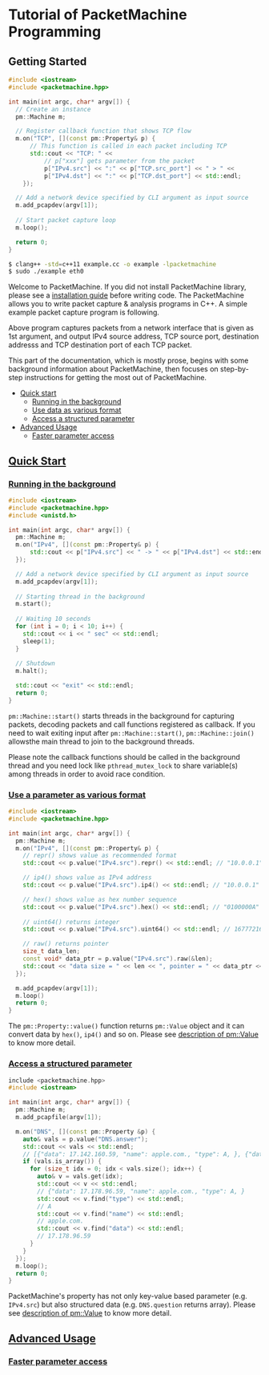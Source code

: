 Tutorial of PacketMachine Programming
===========================

Getting Started
------------

```cpp
#include <iostream>
#include <packetmachine.hpp>

int main(int argc, char* argv[]) {
  // Create an instance
  pm::Machine m;

  // Register callback function that shows TCP flow
  m.on("TCP", [](const pm::Property& p) {
      // This function is called in each packet including TCP
      std::cout << "TCP: " <<
	      // p["xxx"] gets parameter from the packet
          p["IPv4.src"] << ":" << p["TCP.src_port"] << " > " <<
          p["IPv4.dst"] << ":" << p["TCP.dst_port"] << std::endl;
    });

  // Add a network device specified by CLI argument as input source
  m.add_pcapdev(argv[1]);
  
  // Start packet capture loop
  m.loop();

  return 0;
}
```

```sh
$ clang++ -std=c++11 example.cc -o example -lpacketmachine
$ sudo ./example eth0
```

Welcome to PacketMachine. If you did not install PacketMachine library, please see a [installation guide](install.md) before writing code.
The PacketMachine allows you to write packet capture & analysis programs in C++. A simple example packet capture program is following.

Above program captures packets from a network interface that is given as 1st argument, and output IPv4 source address, TCP source port, destination addresss and TCP destination port of each TCP packet.

This part of the documentation, which is mostly prose, begins with some background information about PacketMachine, then focuses on step-by-step instructions for getting the most out of PacketMachine.


- [Quick start](tutorial.md#quick-start)
	- [Running in the background](tutorial.md#run-background)
	- [Use data as various format](tutorial.md#use-data-format)
	- [Access a structured parameter](tutorial.md#use-struct-parameter)
- [Advanced Usage](tutorial.md#advanced-usage)
    - [Faster parameter access](tutorial.md#faster-parameter-access)

[Quick Start](#quick-start)
----------------

### [Running in the background](#run-background)

```cpp
#include <iostream>
#include <packetmachine.hpp>
#include <unistd.h>

int main(int argc, char* argv[]) {
  pm::Machine m;
  m.on("IPv4", [](const pm::Property& p) {
      std::cout << p["IPv4.src"] << " -> " << p["IPv4.dst"] << std::endl;
  });

  // Add a network device specified by CLI argument as input source
  m.add_pcapdev(argv[1]);
  
  // Starting thread in the background
  m.start();
  
  // Waiting 10 seconds
  for (int i = 0; i < 10; i++) {
    std::cout << i << " sec" << std::endl;
    sleep(1);
  }
  
  // Shutdown
  m.halt();

  std::cout << "exit" << std::endl;
  return 0;
}
```

`pm::Machine::start()` starts threads in the background for capturing packets, decoding packets and call functions registered as callback. If you need to wait exiting input after `pm::Machine::start()`, `pm::Machine::join()` allowsthe main thread to join to the background threads.

Please note the callback functions should be called in the background thread and you need lock like `pthread_mutex_lock` to share variable(s) among threads in order to avoid race condition.

### [Use a parameter as various format](#use-data-format)

```cpp
#include <iostream>
#include <packetmachine.hpp>

int main(int argc, char* argv[]) {
  pm::Machine m;
  m.on("IPv4", [](const pm::Property& p) {
    // repr() shows value as recommended format
    std::cout << p.value("IPv4.src").repr() << std::endl; // "10.0.0.1"

    // ip4() shows value as IPv4 address
    std::cout << p.value("IPv4.src").ip4() << std::endl; // "10.0.0.1"

	// hex() shows value as hex number sequence
    std::cout << p.value("IPv4.src").hex() << std::endl; // "0100000A"
	
	// uint64() returns integer
    std::cout << p.value("IPv4.src").uint64() << std::endl; // 167772161

    // raw() returns pointer
	size_t data_len;
	const void* data_ptr = p.value("IPv4.src").raw(&len);
    std::cout << "data size = " << len << ", pointer = " << data_ptr << std::endl;	
  });

  m.add_pcapdev(argv[1]);
  m.loop()
  return 0;
}
```

The `pm::Property::value()` function returns `pm::Value` object and it can convert data by `hex()`, `ip4()` and so on. Please see [description of pm::Value](api.md#value) to know more detail.

### [Access a structured parameter](#use-struct-parameter)

```cpp
include <packetmachine.hpp>
#include <iostream>

int main(int argc, char* argv[]) {
  pm::Machine m;
  m.add_pcapfile(argv[1]);

  m.on("DNS", [](const pm::Property &p) {
    auto& vals = p.value("DNS.answer");
    std::cout << vals << std::endl;
	// [{"data": 17.142.160.59, "name": apple.com., "type": A, }, {"data": 17.172.224.47, "name": apple.com., "type": A, }, {"data": 17.178.96.59, "name": apple.com., "type": A, }, ]
    if (vals.is_array()) {
      for (size_t idx = 0; idx < vals.size(); idx++) {
        auto& v = vals.get(idx);
        std::cout << v << std::endl;
		// {"data": 17.178.96.59, "name": apple.com., "type": A, }
        std::cout << v.find("type") << std::endl;
		// A
        std::cout << v.find("name") << std::endl;
		// apple.com.
        std::cout << v.find("data") << std::endl;
		// 17.178.96.59
      }
    }
  });
  m.loop();
  return 0;
}
```

PacketMachine's property has not only key-value based parameter (e.g. `IPv4.src`) but also structured data (e.g. `DNS.question` returns array). Please see [description of pm::Value](api.md#value) to know more detail.


[Advanced Usage](#advanced-usage)
-------------

### [Faster parameter access](#faster-parameter-access)

